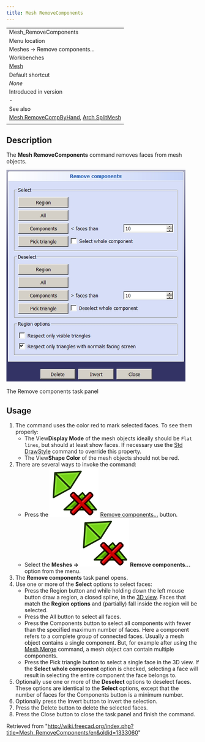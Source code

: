 ```yaml
---
title: Mesh RemoveComponents
---
```


|                                                                                                                             |
| --------------------------------------------------------------------------------------------------------------------------- |
| Mesh_RemoveComponents                                                                                                       |
| Menu location                                                                                                               |
| Meshes → Remove components...                                                                                               |
| Workbenches                                                                                                                 |
| [Mesh](/Mesh_Workbench "Mesh Workbench")                                                                                    |
| Default shortcut                                                                                                            |
| _None_                                                                                                                      |
| Introduced in version                                                                                                       |
| -                                                                                                                           |
| See also                                                                                                                    |
| [Mesh RemoveCompByHand](/Mesh_RemoveCompByHand "Mesh RemoveCompByHand"), [Arch SplitMesh](/Arch_SplitMesh "Arch SplitMesh") |
|                                                                                                                             |

## Description

The **Mesh RemoveComponents** command removes faces from mesh objects.

![](/src/assets/images/Meshes_RemoveComponents.jpg)

The Remove components task panel

## Usage

1. The command uses the color red to mark selected faces. To see them properly:
   - The View**Display Mode** of the mesh objects ideally should be `Flat lines`, but should at least show faces. If necessary use the [Std DrawStyle](/Std_DrawStyle "Std DrawStyle") command to override this property.
   - The View**Shape Color** of the mesh objects should not be red.
2. There are several ways to invoke the command:
   - Press the ![](/src/assets/images/Mesh_RemoveComponents.svg) [Remove components...](/Mesh_RemoveComponents "Mesh RemoveComponents") button.
   - Select the **Meshes → ![](/src/assets/images/Mesh_RemoveComponents.svg) Remove components...** option from the menu.
3. The **Remove components** task panel opens.
4. Use one or more of the **Select** options to select faces:
   - Press the Region button and while holding down the left mouse button draw a region, a closed spline, in the [3D view](/3D_view "3D view"). Faces that match the **Region options** and (partially) fall inside the region will be selected.
   - Press the All button to select all faces.
   - Press the Components button to select all components with fewer than the specified maximum number of faces. Here a component refers to a complete group of connected faces. Usually a mesh object contains a single component. But, for example after using the [Mesh Merge](/Mesh_Merge "Mesh Merge") command, a mesh object can contain multiple components.
   - Press the Pick triangle button to select a single face in the 3D view. If the **Select whole component** option is checked, selecting a face will result in selecting the entire component the face belongs to.
5. Optionally use one or more of the **Deselect** options to deselect faces. These options are identical to the **Select** options, except that the number of faces for the Components button is a minimum number.
6. Optionally press the Invert button to invert the selection.
7. Press the Delete button to delete the selected faces.
8. Press the Close button to close the task panel and finish the command.

Retrieved from "<http://wiki.freecad.org/index.php?title=Mesh_RemoveComponents/en&oldid=1333060>"
